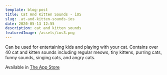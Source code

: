 ```yaml
---
template: blog-post
title: Cat And Kitten Sounds - iOS
slug: .at-and-kitten-sounds-ios
date: 2020-05-13 12:55
description: cat and kitten sounds
featuredImage: /assets/ios3.png
---
```

Can be used for entertaining kids and playing with your cat. Contains over 40 cat and kitten sounds including regular meows, tiny kittens, purring cats, funny sounds, singing cats, and angry cats.

Available in [The App Store](http://itunes.apple.com/us/app/cat-and-kitten-sounds/id530663802 "Cat and Kitten Sounds on The App Store")